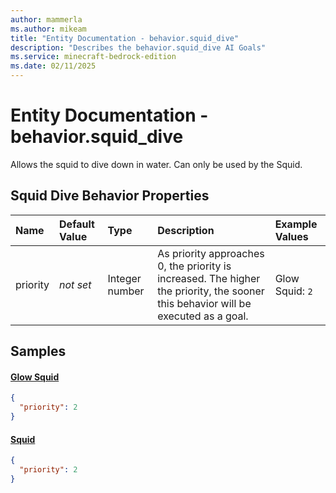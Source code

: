 ```yaml
---
author: mammerla
ms.author: mikeam
title: "Entity Documentation - behavior.squid_dive"
description: "Describes the behavior.squid_dive AI Goals"
ms.service: minecraft-bedrock-edition
ms.date: 02/11/2025 
---
```


# Entity Documentation - behavior.squid_dive

Allows the squid to dive down in water. Can only be used by the Squid.


## Squid Dive Behavior Properties

|Name       |Default Value |Type |Description |Example Values |
|:----------|:-------------|:----|:-----------|:------------- |
| priority | *not set* | Integer number | As priority approaches 0, the priority is increased. The higher the priority, the sooner this behavior will be executed as a goal. | Glow Squid: `2` | 

## Samples

#### [Glow Squid](https://github.com/Mojang/bedrock-samples/tree/preview/behavior_pack/entities/glow_squid.json)


```json
{
  "priority": 2
}
```

#### [Squid](https://github.com/Mojang/bedrock-samples/tree/preview/behavior_pack/entities/squid.json)


```json
{
  "priority": 2
}
```
